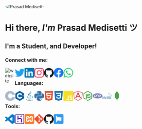 <img style="border-radius: 50%;margin: 0 auto;" src="https://avatars3.githubusercontent.com/u/53884322?s=460&u=1a55dc2a73c9ba67d59c0b70af2f3892795d73b6&v=4" alt="Prasad Medisetti" width="250" />

# Hi there, _I'm_ **Prasad Medisetti ツ**

## I'm a Student, and Developer!

### Connect with me:

[<img align="left" alt="website" width="32px" src="https://unpkg.com/ionicons@5.1.2/dist/svg/link-outline.svg" />][website]
[<img align="left" alt="Prasad Medisetti | Twitter" width="32px" src="images/SVG/twitter.svg" />][twitter]
[<img align="left" alt="Prasad Medisetti | LinkedIn" width="32px" src="images/SVG/linkedin.svg" />][linkedin]
[<img align="left" alt="Prasad Medisetti | Instagram" width="32px" src="images/SVG/instagram.svg" />][instagram]
[<img align="left" alt="Prasad Medisetti | GitHub" width="32px" src="images/SVG/github.svg" />][github]
[<img align="left" alt="Prasad Medisetti | Facebook" width="32px" src="images/SVG/facebook.svg" />][facebook]
[<img align="left" alt="Prasad Medisetti | WhatsApp" width="32px" src="images/SVG/whatsapp.svg" />][whatsapp]
<br />

### Languages:

<img align="left" alt="C" width="32px" src="images/SVG/c.svg" />
<img align="left" alt="C++" width="32px" src="images/SVG/cplusplus.svg" />
<img align="left" alt="Java" width="32px" src="images/SVG/java.svg" />
<img align="left" alt="Python" width="32px" src="images/SVG/python.svg" />
<img align="left" alt="HTML5" width="32px" src="images/SVG/html5.svg" />
<img align="left" alt="CSS3" width="32px" src="images/SVG/css3.svg" />
<img align="left" alt="JavaScript" width="32px" src="images/SVG/javascript.svg" />	
<img align="left" alt="AngularJS" width="32px" src="images/SVG/angularjs.svg" />
<img align="left" alt="Node.js" width="32px" src="images/SVG/node-dot-js.svg" />
<img align="left" alt="PHP" width="32px" src="images/SVG/php.svg" />
<img align="left" alt="MySQL" width="32px" src="images/SVG/mysql.svg" />
<img align="left" alt="MongoDB" width="32px" src="images/SVG/mongodb.svg" />
<br />

### Tools:

<img align="left" alt="Visual Studio Code" width="32px" src="images/SVG/visualstudiocode.svg" />
<img align="left" alt="XAMPP" width="32px" src="images/SVG/heroku.svg" />
<img align="left" alt="Heroku" width="32px" src="images/SVG/xampp.svg" />
<img align="left" alt="Git" width="32px" src="images/SVG/git.svg" />
<img align="left" alt="GitHub" width="32px" src="images/SVG/github.svg" />
<img align="left" alt="Font Awesome" width="32px" src="images/SVG/fontawesome.svg" />	
<br />

[website]: https://prasad-medisetti.herokuapp.com/
[twitter]: https://twitter.com/Prasad_M_961
[instagram]: https://www.instagram.com/_prasad.medisetti_/
[linkedin]: https://www.linkedin.com/in/prasad-medisetti-762374180/'
[github]: https://github.com/Prasad-Medisetti
[facebook]: https://www.facebook.com/prasad.medisetti.961
[whatsapp]: https://api.whatsapp.com/send?phone=+919666502388
